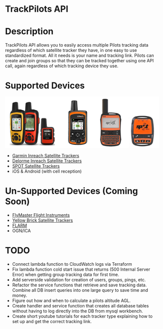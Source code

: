 # TrackPilots API

# Description
TrackPilots API allows you to easily access multiple Pilots tracking data regardless of which satellite tracker they have, in one easy to use standardized format. All it needs is your name and tracking link. Pilots can create and join groups so that they can be tracked together using one API call, again regardless of which tracking device they use.

# Supported Devices
![Satellite Trackers](docs/trackers.jpeg)

  - [Garmin Inreach Satellite Trackers](https://explore.garmin.com/en-US/inreach/)
  - [Delorme Inreach Satellite Trackers](https://www.amazon.com/DeLorme-inReach-SE-Satellite-Tracker/dp/B00BX7TJ2O)
  - [SPOT Satellite Trackers](https://www.findmespot.com/en/)
  - iOS & Android (with cell reception) 

# Un-Supported Devices (Coming Soon)
 - [FlyMaster Flight Instruments](https://www.flymaster.net/)
 - [Yellow Brick Satellite Trackers](https://www.ybtracking.com/)
 - [FLARM](https://flarm.com/)
 - OGN/ICA

# TODO
 - Connect lambda function to CloudWatch logs via Terraform
 - Fix lambda function cold start issue that returns (500 Internal Server Error) when getting group tracking data for first time.
 - Add serverside validation for creation of users, groups, pings, etc.
 - Refactor the service functions that retrieve and save tracking data. Combine all DB insert queries into one large query to save time and money.
 - Figure out how and when to calculate a pilots altitude AGL.
 - Create handler and service function that creates all database tables without having to log directly into the DB from mysql workbench.
 - Create short youtube tutorials for each tracker type explaining how to set up and get the correct tracking link.